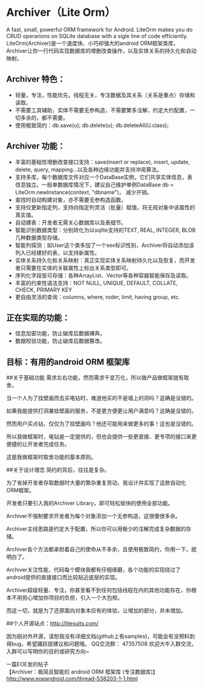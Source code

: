 Archiver（Lite Orm）
================

A fast, small, powerful ORM framework for Android. LiteOrm makes you do CRUD operarions on SQLite database with a sigle line of code efficiently.
LiteOrm(Archiver)是一个速度快、小巧却强大的android ORM框架类库，Archiver让你一行代码实现数据库的增删改查操作，以及实体关系的持久化和自动映射。


Archiver 特色：
---

- 轻量，专注，性能优先，线程无关，专注数据及其关系（关系是重点）存储和读取。
- 不需要工具辅助，实体不需要无参构造，不需要繁多注解，约定大约配置，一切多余的，都不需要。
- 使用极致简约：db.save(u);    db.delete(u);    db.deleteAll(U.class);

Archiver 功能：
---

- 丰富的基础性增删改查接口支持：save(insert or replace), insert, update, delete, query, mapping...以及各种边缘功能并支持冲突算法。
- 支持多库，每个数据库文件对应一个DataBase实例，它们共享实体信息，表信息独立。一般单数据库情况下，建议自己维护单例DataBase db = LiteOrm.newInstance(context, "dbname")，
减少开销。
- 查找时自动构建对象，亦不需要无参构造函数。
- 支持仅更新指定列，支持向指定列灵活（批量）赋值，将无视对象中该属性的真实值。
- 自动建表：开发者无需关心数据库以及表细节。
- 智能识别数据类型：分别转化为以sqlite支持的TEXT, REAL, INTEGER, BLOB几种数据类型存储。
- 智能列探测：如User这个类多加了一个sex标识性别，Archiver将自动添加该列入已经建好的表，以支持新属性。
- 实体关系持久化和关系映射：真正实现实体关系映射持久化以及恢复，而开发者只需要在实体的关联属性上标出关系类型即可。
- 序列化字段皆可存储：各种ArrayList、Vector等各种容器智能保存及读取。
- 丰富的约束性语法支持：NOT NULL, UNIQUE, DEFAULT, COLLATE, CHECK, PRIMARY KEY
- 更自由灵活的查询：columns, where, roder, limit, having group, etc.

正在实现的功能：
---

- 信息加密功能，防止破库后数据裸奔。
- 数据校验功能，防止破库后数据篡改。

目标：有用的android ORM 框架库
---

##关于基础功能
需求左右功能，然而需求千变万化，所以做产品做框架就有取舍。

当一个人为了挂壁画而去买电钻时，难道他买的不是墙上的洞吗？这确是没错的。

如果我能提供打洞兼挂壁画的服务，不是更方便更让用户满意吗？这确是没错的。

然而用户买点钻，仅仅为了挂壁画吗？他还可能用来做更多的事！这也是没错的。

所以我做框架时，电钻是一定提供的，但也会提供一些更直接、更专项的接口来更便捷的让开发者完成任务。

这是我做框架时取舍功能的基本原则。

##关于设计理念
简约的背后，往往是复杂。

为了省掉开发者存取数据时大量的繁杂重复劳动，我设计并实现了这款自动化ORM框架。

开发者只要引入我的Archiver Library，即可轻松愉快的使用全部功能。

Archiver不强制要求开发者为每个对象添加一个无参构造，这很傻很多余。

Archiver主线思路是约定大于配置，所以你可以用极少的注解完成复杂数据的存储。

Archiver各个方法都承担着自己的使命从不多余，且使用极致简约，你用一下，就明白了。

Archiver关注性能，代码每个模块我都有仔细琢磨，各个功能的实现绕过了android提供的直接接口而比较贴近底层的实现。

Archiver超级轻量、专注，你甚至看不到任何包括线程在内的其他功能存在，你根本不用担心增加你项目的负担，引入一个大包袱。

而这一切，就是为了还原面向对象本应有的体验，让增加的部分，并未增加。


##个人开源站点：http://litesuits.com/

因为刚对外开源，请恕我没有详细文档(github上有samples)，可能会有没预料到得bug，希望踊跃提建议和问题哦。
QQ交流群： 47357508    欢迎大牛入群交流，入群可以写明你的目的或研究方向~

一篇EOE发的帖子  
【Archiver：极简且智能的 android ORM 框架库 (专注数据库)】http://www.eoeandroid.com/thread-538203-1-1.html

